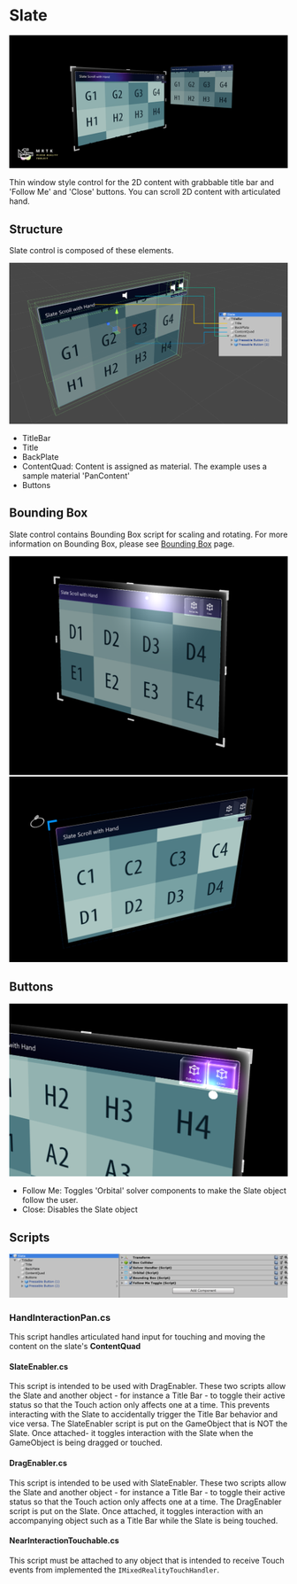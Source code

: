 # Slate
![Slate](../External/ReadMeImages/Slate/MRTK_Slate_Main.png)

Thin window style control for the 2D content with grabbable title bar and 'Follow Me' and 'Close' buttons. You can scroll 2D content with articulated hand.

## Structure
Slate control is composed of these elements.

<img src="/External/ReadMeImages/Slate/MRTK_Slate_Structure.png" width="650">

- TitleBar
- Title
- BackPlate
- ContentQuad: Content is assigned as material. The example uses a sample material 'PanContent'
- Buttons

## Bounding Box

Slate control contains Bounding Box script for scaling and rotating. For more information on Bounding Box, please see [Bounding Box](README_BoundingBox.md) page.

<img src="/External/ReadMeImages/Slate/MRTK_Slate_Box.png" width="650">

<img src="/External/ReadMeImages/Slate/MRTK_Slate_Scale.png" width="650">

## Buttons

<img src="/External/ReadMeImages/Slate/MRTK_Slate_Buttons.png" width="650">

- Follow Me: Toggles 'Orbital' solver components to make the Slate object follow the user.
- Close: Disables the Slate object

## Scripts

<img src="/External/ReadMeImages/Slate/MRTK_Slate_Scripts.png">

### HandInteractionPan.cs
This script handles articulated hand input for touching and moving the content on the slate's **ContentQuad**

#### SlateEnabler.cs 
This script is intended to be used with DragEnabler. These two scripts allow the Slate and another object - for instance a Title Bar - to toggle their active status so that the Touch action only affects one at a time. This prevents interacting with the Slate to accidentally trigger the Title Bar behavior and vice versa. The SlateEnabler script is put on the GameObject that is NOT the Slate. Once attached- it toggles interaction with the Slate when the GameObject is being dragged or touched.

#### DragEnabler.cs 
This script is intended to be used with SlateEnabler. These two scripts allow the Slate and another object - for instance a Title Bar - to toggle their active status so that the Touch action only affects one at a time. The DragEnabler script is put on the Slate. Once attached, it toggles interaction with an accompanying object such as a Title Bar while the Slate is being touched.

#### NearInteractionTouchable.cs
This script must be attached to any object that is intended to receive Touch events from implemented the `IMixedRealityTouchHandler`.
